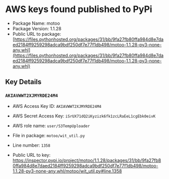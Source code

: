 # AWS keys found published to PyPi

* Package Name: motoo
* Package Version: 1.1.28
* Public URL to package: [https://files.pythonhosted.org/packages/31/bb/9fa27fb80ffa984d8e7daed2184ff9259298adca9bdf250df7e77f1db498/motoo-1.1.28-py3-none-any.whl](https://files.pythonhosted.org/packages/31/bb/9fa27fb80ffa984d8e7daed2184ff9259298adca9bdf250df7e77f1db498/motoo-1.1.28-py3-none-any.whl)

## Key Details

### `AKIAVWWT2XJMYRDE24M4`

* AWS Access Key ID: `AKIAVWWT2XJMYRDE24M4`
* AWS Secret Access Key: `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` 
* AWS role name: `user/S3TempUploader`
* File in package: `motoo/wit_util.py`
* Line number: `1358`

* Public URL to key: https://inspector.pypi.io/project/motoo/1.1.28/packages/31/bb/9fa27fb80ffa984d8e7daed2184ff9259298adca9bdf250df7e77f1db498/motoo-1.1.28-py3-none-any.whl/motoo/wit_util.py#line.1358


